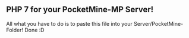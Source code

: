 PHP 7 for your PocketMine-MP Server!
-------------------------------------
All what you have to do is to paste this file into your Server/PocketMine-Folder!
Done :D
